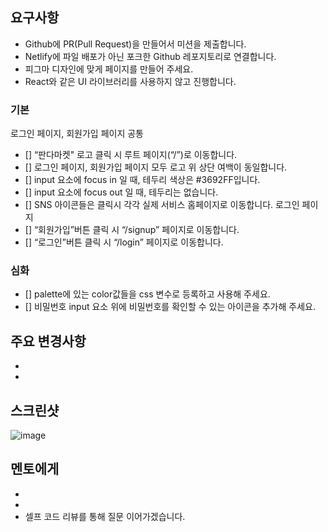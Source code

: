 ## 요구사항
- Github에 PR(Pull Request)을 만들어서 미션을 제출합니다.
- Netlify에 파일 배포가 아닌 포크한 Github 레포지토리로 연결합니다.
- 피그마 디자인에 맞게 페이지를 만들어 주세요.
- React와 같은 UI 라이브러리를 사용하지 않고 진행합니다.

### 기본
로그인 페이지, 회원가입 페이지 공통
- [] “판다마켓" 로고 클릭 시 루트 페이지(“/”)로 이동합니다.
- [] 로그인 페이지, 회원가입 페이지 모두 로고 위 상단 여백이 동일합니다.
- [] input 요소에 focus in 일 때, 테두리 색상은 #3692FF입니다.
- [] input 요소에 focus out 일 때, 테두리는 없습니다.
- [] SNS 아이콘들은 클릭시 각각 실제 서비스 홈페이지로 이동합니다.
로그인 페이지
- [] “회원가입”버튼 클릭 시 “/signup” 페이지로 이동합니다.
- [] “로그인”버튼 클릭 시 “/login” 페이지로 이동합니다.

### 심화

- [] palette에 있는 color값들을 css 변수로 등록하고 사용해 주세요.
- [] 비밀번호 input 요소 위에 비밀번호를 확인할 수 있는 아이콘을 추가해 주세요.



## 주요 변경사항

-
-

## 스크린샷

![image](이미지url)

## 멘토에게

-
-
- 셀프 코드 리뷰를 통해 질문 이어가겠습니다.
